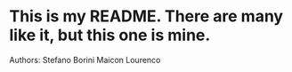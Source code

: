 # This is my README. There are many like it, but this one is mine.
Authors:
Stefano Borini
Maicon Lourenco
